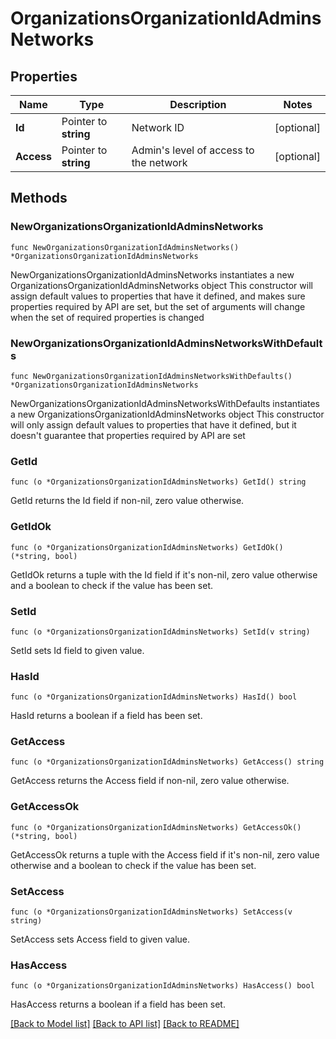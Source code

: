 # OrganizationsOrganizationIdAdminsNetworks

## Properties

Name | Type | Description | Notes
------------ | ------------- | ------------- | -------------
**Id** | Pointer to **string** | Network ID | [optional] 
**Access** | Pointer to **string** | Admin&#39;s level of access to the network | [optional] 

## Methods

### NewOrganizationsOrganizationIdAdminsNetworks

`func NewOrganizationsOrganizationIdAdminsNetworks() *OrganizationsOrganizationIdAdminsNetworks`

NewOrganizationsOrganizationIdAdminsNetworks instantiates a new OrganizationsOrganizationIdAdminsNetworks object
This constructor will assign default values to properties that have it defined,
and makes sure properties required by API are set, but the set of arguments
will change when the set of required properties is changed

### NewOrganizationsOrganizationIdAdminsNetworksWithDefaults

`func NewOrganizationsOrganizationIdAdminsNetworksWithDefaults() *OrganizationsOrganizationIdAdminsNetworks`

NewOrganizationsOrganizationIdAdminsNetworksWithDefaults instantiates a new OrganizationsOrganizationIdAdminsNetworks object
This constructor will only assign default values to properties that have it defined,
but it doesn't guarantee that properties required by API are set

### GetId

`func (o *OrganizationsOrganizationIdAdminsNetworks) GetId() string`

GetId returns the Id field if non-nil, zero value otherwise.

### GetIdOk

`func (o *OrganizationsOrganizationIdAdminsNetworks) GetIdOk() (*string, bool)`

GetIdOk returns a tuple with the Id field if it's non-nil, zero value otherwise
and a boolean to check if the value has been set.

### SetId

`func (o *OrganizationsOrganizationIdAdminsNetworks) SetId(v string)`

SetId sets Id field to given value.

### HasId

`func (o *OrganizationsOrganizationIdAdminsNetworks) HasId() bool`

HasId returns a boolean if a field has been set.

### GetAccess

`func (o *OrganizationsOrganizationIdAdminsNetworks) GetAccess() string`

GetAccess returns the Access field if non-nil, zero value otherwise.

### GetAccessOk

`func (o *OrganizationsOrganizationIdAdminsNetworks) GetAccessOk() (*string, bool)`

GetAccessOk returns a tuple with the Access field if it's non-nil, zero value otherwise
and a boolean to check if the value has been set.

### SetAccess

`func (o *OrganizationsOrganizationIdAdminsNetworks) SetAccess(v string)`

SetAccess sets Access field to given value.

### HasAccess

`func (o *OrganizationsOrganizationIdAdminsNetworks) HasAccess() bool`

HasAccess returns a boolean if a field has been set.


[[Back to Model list]](../README.md#documentation-for-models) [[Back to API list]](../README.md#documentation-for-api-endpoints) [[Back to README]](../README.md)


